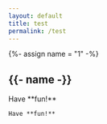 ```yaml
---
layout: default
title: test
permalink: /test
---
```

{%- assign name = "1" -%}


<section class="bp-section is-small bp-section-pagetitle">
    <div class="bp-container">
        <div class="row">
            <div class="col">
                <h1 class="has-text-white"><b>{{- name -}}</b></h1>
            </div>
        </div>
    </div>
</section>
<div>
    <span style="display:block;">
    Have **fun!**
    </span>
    
    Have **fun!**
    
</div>
